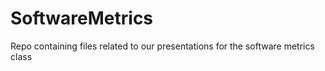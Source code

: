 # SoftwareMetrics
Repo containing files related to our presentations for the software metrics class
